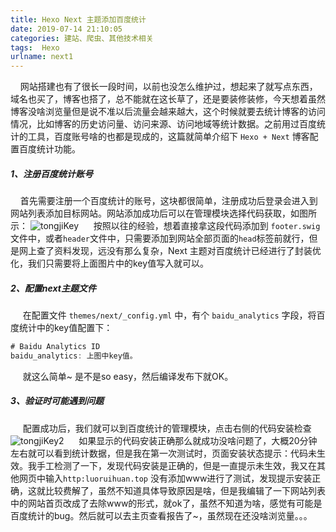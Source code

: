 ```yaml
---
title: Hexo Next 主题添加百度统计
date: 2019-07-14 21:10:05
categories: 建站、爬虫、其他技术相关
tags:  Hexo
urlname: next1
---
```


&nbsp;&nbsp;&nbsp;&nbsp;网站搭建也有了很长一段时间，以前也没怎么维护过，想起来了就写点东西，域名也买了，博客也搭了，总不能就在这长草了，还是要装修装修，今天想着虽然博客没啥浏览量但是说不准以后流量会越来越大，这个时候就要去统计博客的访问情况，比如博客的历史访问量、访问来源、访问地域等统计数据。之前用过百度统计的工具，百度账号啥的也都是现成的，这篇就简单介绍下 `Hexo + Next` 博客配置百度统计功能。<!--more-->

##### 1、注册百度统计账号
&nbsp;&nbsp;&nbsp;&nbsp;首先需要注册一个百度统计的账号，这块都很简单，注册成功后登录会进入到网站列表添加目标网站。网站添加成功后可以在管理模块选择代码获取，如图所示：
![tongjiKey](/uploads/tongjiKey.jpg)
&nbsp;&nbsp;&nbsp;&nbsp; 按照以往的经验，想着直接拿这段代码添加到 `footer.swig`文件中，或者`header`文件中，只需要添加到网站全部页面的`head`标签前就行，但是网上查了资料发现，远没有那么复杂，Next 主题对百度统计已经进行了封装优化，我们只需要将上面图片中的key值写入就可以。

##### 2、配置next主题文件
&nbsp;&nbsp;&nbsp;&nbsp; 在配置文件 `themes/next/_config.yml` 中，有个 `baidu_analytics` 字段，将百度统计中的key值配置下：
```js
# Baidu Analytics ID
baidu_analytics: 上图中key值。
```
&nbsp;&nbsp;&nbsp;&nbsp; 就这么简单~ 是不是so easy，然后编译发布下就OK。

##### 3、验证时可能遇到问题

&nbsp;&nbsp;&nbsp;&nbsp; 配置成功后，我们就可以到百度统计的管理模块，点击右侧的代码安装检查
![tongjiKey2](/uploads/tongjiKey2.jpg)
&nbsp;&nbsp;&nbsp;&nbsp; 如果显示的代码安装正确那么就成功没啥问题了，大概20分钟左右就可以看到统计数据，但是我在第一次测试时，页面安装状态提示：代码未生效。我手工检测了一下，发现代码安装是正确的，但是一直提示未生效，我又在其他网页中输入`http:luoruihuan.top` 没有添加www进行了测试，发现提示安装正确，这就比较费解了，虽然不知道具体导致原因是啥，但是我编辑了一下网站列表中的网站首页改成了去除www的形式，就ok了，虽然不知道为啥，感觉有可能是百度统计的bug。然后就可以去主页查看报告了~，虽然现在还没啥浏览量。。。






